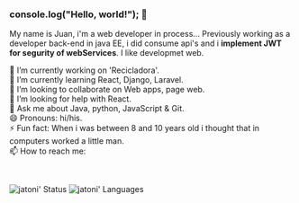### console.log("Hello, world!"); 👋

My name is Juan, i'm a web developer in process...
Previously working as a developer back-end in java EE, i did consume api's and i **implement JWT for segurity of webServices**.
I like developmet web.

   🔭 I’m currently working on 'Recicladora'.  
   🌱 I’m currently learning React, Django, Laravel.  
   👯 I’m looking to collaborate on Web apps, page web.  
   🤔 I’m looking for help with React.  
   💬 Ask me about Java, python, JavaScript & Git.  
   😄 Pronouns: hi/his.  
   ⚡ Fun fact: When i was between 8 and 10 years old i thought that in computers worked a little man.  
   📫 How to reach me: 
<p align='center'>
  <a href="https://www.instagram.com/showmethecode256/"><img src=""></a>&nbsp;&nbsp;
  <a href="http://jatoni.github.io/"><img src=""></a>&nbsp;&nbsp;
</p>
 

![jatoni' Status](https://github-readme-stats.vercel.app/api?username=jatoni&show_icons=true&theme=noctis_minimus)
![jatoni' Languages](https://github-readme-stats.vercel.app/api/top-langs/?username=jatoni&layout=compact)

